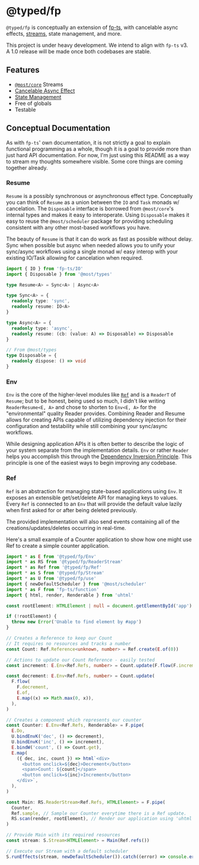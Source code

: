 # @typed/fp

`@typed/fp` is conceptually an extension of [fp-ts](https://gcanti.github.io/fp-ts/), with cancelable 
async effects, [streams](https://github.com/mostjs/core), state management, and more. 

This project is under heavy development. We intend to align with `fp-ts` v3. A 1.0 release will be made
once both codebases are stable.

## Features

- [`@most/core`](https://github.com/mostjs/core) Streams
- [Cancelable Async Effect](#resume)
- [State Management](#ref)
- Free of globals
- Testable


## Conceptual Documentation

As with `fp-ts`' own documentation, it is not strictly a goal to explain functional programming as a whole, though it is a goal to provide more than just hard API documentation. For now, I'm just using this README as a way to stream my thoughts somewhere visible. Some core things are coming together 
already.

### Resume

`Resume` is a possibly synchronous or asynchronous effect type. Conceptually you can think
of `Resume` as a union between the `IO` and `Task` monads w/ cancelation. The 
`Disposable` interface is borrowed from `@most/core`'s internal types and makes it easy to interoperate. Using `Disposable` makes it easy to reuse the `@most/scheduler` package for providing scheduling consistent with any other most-based workflows you have. 

The beauty of `Resume` is that it can do work as fast as possible without delay. Sync when possible but
async when needed allows you to unify your sync/async workflows using a single monad w/ easy interop with your existing IO/Task allowing for cancelation when required.

```ts
import { IO } from 'fp-ts/IO'
import { Disposable } from '@most/types'

type Resume<A> = Sync<A> | Async<A>

type Sync<A> = { 
  readonly type: 'sync', 
  readonly resume: IO<A> 
}

type Async<A> = {
  readonly type: 'async', 
  readonly resume: (cb: (value: A) => Disposable) => Disposable 
}

// From @most/types
type Disposable = {
  readonly dispose: () => void 
}
```

### Env 

`Env` is the core of the higher-level modules like [`Ref`](#ref) and is a `ReaderT` of `Resume`; but to be honest, being used so much, I didn't like writing `ReaderResume<E, A>` and chose to shorten to `Env<E, A>` for the 
"environmental" quality Reader provides. Combining Reader and Resume allows for creating APIs capable of utilizing dependency injection for their configuration and testability while still combining your sync/async workflows.

While designing application APIs it is often better to describe the logic of your system separate from the implementation details. `Env` or rather `Reader` helps you accomplish this through the [Dependency Inversion Principle](https://stackify.com/dependency-inversion-principle/). This principle is one of 
the easiest ways to begin improving any codebase.

### Ref 

`Ref` is an abstraction for managing state-based applications using `Env`. It exposes an extensible get/set/delete API for managing keys to values. Every `Ref` is connected to an `Env` that will provide the default value lazily when first asked for or after being deleted previously.

The provided implementation will also send events containing all of the creations/updates/deletes occurring in real-time.

Here's a small example of a Counter application to show how one might use Ref to create a simple counter application.

```ts
import * as E from '@typed/fp/Env'
import * as RS from '@typed/fp/ReaderStream'
import * as Ref from '@typed/fp/Ref'
import * as S from '@typed/fp/Stream'
import * as U from '@typed/fp/use'
import { newDefaultScheduler } from '@most/scheduler'
import * as F from 'fp-ts/function'
import { html, render, Renderable } from 'uhtml'

const rootElement: HTMLElement | null = document.getElementById('app')

if (!rootElement) {
  throw new Error('Unable to find element by #app')
}

// Creates a Reference to keep our Count
// It requires no resources and tracks a number
const Count: Ref.Reference<unknown, number> = Ref.create(E.of(0))

// Actions to update our Count Reference - easily tested
const increment: E.Env<Ref.Refs, number> = Count.update(F.flow(F.increment, E.of))

const decrement: E.Env<Ref.Refs, number> = Count.update(
  F.flow(
    F.decrement,
    E.of,
    E.map((x) => Math.max(0, x)),
  ),
)

// Creates a component which represents our counter
const Counter: E.Env<Ref.Refs, Renderable> = F.pipe(
  E.Do,
  U.bindEnvK('dec', () => decrement),
  U.bindEnvK('inc', () => increment),
  E.bindW('count', () => Count.get),
  E.map(
    ({ dec, inc, count }) => html`<div>
      <button onclick=${dec}>Decrement</button>
      <span>Count: ${count}</span>
      <button onclick=${inc}>Increment</button>
    </div>`,
  ),
)

const Main: RS.ReaderStream<Ref.Refs, HTMLElement> = F.pipe(
  Counter,
  Ref.sample, // Sample our Counter everytime there is a Ref update.
  RS.scan(render, rootElement), // Render our application using 'uhtml'
)

// Provide Main with its required resources
const stream: S.Stream<HTMLElement> = Main(Ref.refs())

// Execute our Stream with a default scheduler
S.runEffects(stream, newDefaultScheduler()).catch((error) => console.error(error))
```